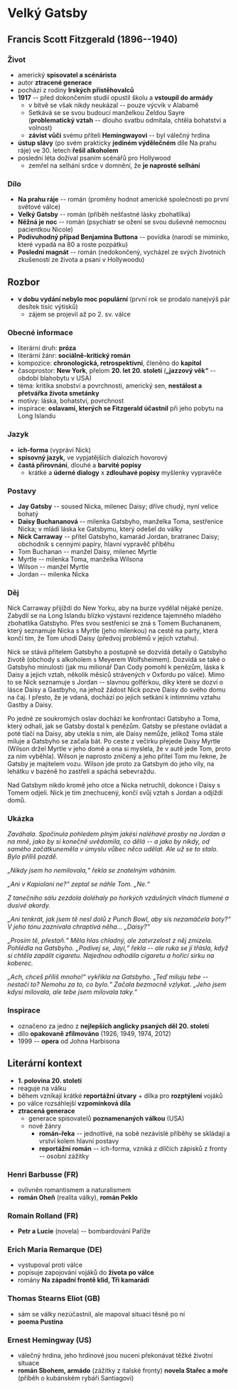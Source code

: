 # Velký Gatsby

## Francis Scott Fitzgerald (1896--1940)

### Život
- americký **spisovatel a scénárista**
- autor **ztracené generace**
- pochází z rodiny **Irských přistěhovalců**
- **1917** -- před dokončením studií opustil školu a **vstoupil do armády**
  - v bitvě se však nikdy neukázal -- pouze výcvik v Alabamě
  - Setkává se se svou budoucí manželkou Zeldou Sayre (**problematický vztah** -- dlouho svatbu odmítala, chtěla bohatství a volnost)
  - **závist vůči** svému příteli **Hemingwayovi** -- byl válečný hrdina
- **ústup slávy** (po svém prakticky **jediném výdělečném** díle Na prahu ráje) ve 30. letech **řešil alkoholem**
- poslední léta dožíval psaním scénářů pro Hollywood
  - zemřel na selhání srdce v domnění, že **je naprosté selhání**

### Dílo
- **Na prahu ráje** -- román (proměny hodnot americké společnosti po první světové válce)
- **Velký Gatsby**  -- román (příběh nešťastné lásky zbohatlíka)
- **Něžná je noc**  -- román (psychiatr se ožení se svou duševně nemocnou pacientkou Nicole)
- **Podivuhodný případ Benjamina Buttona** -- povídka (narodí se miminko, které vypadá na 80 a roste pozpátku)
- **Poslední magnát** -- román (nedokončený,  vycházel ze svých životních zkušeností ze života a psaní v Hollywoodu)

## Rozbor
- **v dobu vydání nebylo moc populární** (první rok se prodalo nanejvýš pár desítek tisíc výtisků)
  - zájem se projevil až po 2. sv. válce

### Obecné informace
- literární druh: **próza**
- literární žánr: **sociálně-kritický román**  
- kompozice: **chronologická, retrospektivní**, členěno do **kapitol**
- časoprostor: **New York**, přelom **20. let 20. století** (**„jazzový věk“** -- období blahobytu v USA)
- téma: kritika snobství a povrchnosti, americký sen, **nestálost a přetvářka života smetánky**
- motivy: láska, bohatství, povrchnost
- inspirace: **oslavami, kterých se Fitzgerald účastnil** při jeho pobytu na Long Islandu

### Jazyk
- **ich-forma** (vypráví Nick)
- **spisovný jazyk,** ve vypjatějších dialozích hovorový
- **častá přirovnání**, dlouhé a **barvité popisy**
  - krátké a **úderné dialogy** x **zdlouhavé popisy** myšlenky vypravěče

### Postavy
- **Jay Gatsby** -- soused Nicka, milenec Daisy; dříve chudý, nyní velice bohatý
- **Daisy Buchananová** -- milenka Gatsbyho, manželka Toma, sestřenice Nicka; v mládí láska ke Gatsbymu, který odešel do války
- **Nick Carraway** -- přítel Gatsbyho, kamarád Jordan, bratranec Daisy; obchodník s cennými papíry, hlavní vypravěč příběhu
- Tom Buchanan -- manžel Daisy, milenec Myrtle
- Myrtle -- milenka Toma, manželka Wilsona
- Wilson -- manžel Myrtle
- Jordan -- milenka Nicka

### Děj
Nick Carraway přijíždí do New Yorku, aby na burze vydělal nějaké peníze. Zabydlí se na Long Islandu blízko výstavní rezidence tajemného mladého zbohatlíka Gatsbyho. Přes svou sestřenici se zná s Tomem Buchananem, který seznamuje Nicka s Myrtle (jeho milenkou) na cestě na party, která končí tím, že Tom uhodí Daisy (předvoj problémů v jejich vztahu).

Nick se stává přítelem Gatsbyho a postupně se dozvídá detaily o Gatsbyho životě (obchody s alkoholem s Meyerem Wolfsheimem). Dozvídá se také o Gatsbyho minulosti (jak mu milionář Dan Cody pomohl k penězům, láska k Daisy a jejich vztah, několik měsíců strávených v Oxfordu po válce). Mimo to se Nick seznamuje s Jordan -- slavnou golférkou, díky které se dozví o lásce Daisy a Gastbyho, na jehož žádost Nick pozve Daisy do svého domu na čaj. I přesto, že je vdaná, dochází po jejich setkání k intimnímu vztahu Gastby a Daisy.

Po jedné ze soukromých oslav dochází ke konfrontaci Gatsbyho a Toma, který odhalí, jak se Gatsby dostal k penězům. Gatsby se přestane ovládat a poté tlačí na Daisy, aby utekla s ním, ale Daisy nemůže, jelikož Toma stále miluje a Gatsbyho se začala bát. Po ceste z večírku přejede Daisy Myrtle (Wilson držel Myrtle v jeho domě a ona si myslela, že v autě jede Tom, proto za ním vyběhla). Wilson je naprosto zničený a jeho přítel Tom mu řekne, že Gatsby je majitelem vozu. Wilson jde proto za Gatsbym do jeho vily, na lehátku v bazéně ho zastřelí a spáchá sebevraždu.

Nad Gatsbym nikdo kromě jeho otce a Nicka netruchlí, dokonce i Daisy s Tomem odjeli. Nick je tím znechucený, končí svůj vztah s Jordan a odjíždí domů.

### Ukázka
_Zaváhala. Spočinula pohledem plným jakési naléhavé prosby na Jordan a na mně, jako by si konečně uvědomila, co dělá -- a jako by nikdy, od samého začátkuneměla v úmyslu vůbec něco udělat. Ale už se to stalo. Bylo příliš pozdě._

_„Nikdy jsem ho nemilovala,“ řekla se znatelným váháním._

_„Ani v Kapiolani ne?“ zeptal se náhle Tom. „Ne.“_

_Z tanečního sálu zezdola doléhaly po horkých vzdušných vlnách tlumené a dusivé akordy._

_„Ani tenkrát, jak jsem tě nesl dolů z Punch Bowl, aby sis nezamáčela boty?“ V jeho tónu zaznívala chraptivá něha... „Daisy?“_

_„Prosím tě, přestaň.“ Měla hlas chladný, ale zatvrzelost z něj zmizela. Pohlédla na Gatsbyho. „Podívej se, Jayi,“ řekla -- ale ruka se jí třásla, když si chtěla zapálit cigaretu. Najednou odhodila cigaretu a hořící sirku na koberec._

_„Ach, chceš příliš mnoho!“ vykřikla na Gatsbyho. „Teď miluju tebe -- nestačí to? Nemohu za to, co bylo.“ Začala bezmocně vzlykat. „Jeho jsem kdysi milovala, ale tebe jsem milovala taky.“_

### Inspirace
- označeno za jedno z **nejlepších anglicky psaných děl 20. století**
- dílo **opakovaně zfilmováno** (1926, 1949, 1974, 2012)
- 1999 -- **opera** od Johna Harbisona

## Literární kontext
- **1. polovina 20. století**
- reaguje na válku
- během vznikají krátké **reportážní útvary** + dílka pro **rozptýlení** vojáků
- po válce rozsáhlejší **vzpomínková díla**
- **ztracená generace**
  - generace spisovatelů **poznamenaných válkou** (USA)
  - nové žánry
    - **román-řeka** -- jednotlivé, na sobě nezávislé příběhy se skládají a vrství kolem hlavní postavy
    - **reportážní román** -- ich-forma, vzniká z dílčích zápisků z fronty -- osobní zážitky

### Henri Barbusse (FR)
- ovlivněn romantismem a naturalismem
- **román Oheň** (realita války), **román Peklo**

### Romain Rolland (FR)
- **Petr a Lucie** (novela) -- bombardování Paříže

### Erich Maria Remarque (DE)
- vystupoval proti válce
- popisuje zapojování vojáků do **života po válce**
-  romány **Na západní frontě klid, Tři kamarádi**

### Thomas Stearns Eliot (GB)
- sám se války nezúčastnil, ale mapoval situaci těsně po ní
- **poema Pustina**

### Ernest Hemingway (US)
- válečný hrdina, jeho hrdinové jsou nuceni překonávat těžké životní situace
- **román Sbohem, armádo** (zážitky z italské fronty)
**novela Stařec a moře** (příběh o kubánském rybáři Santiagovi)

